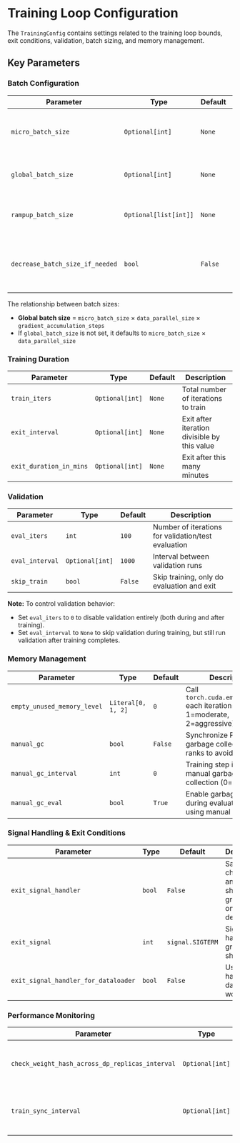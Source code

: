 # Training Loop Configuration

The `TrainingConfig` contains settings related to the training loop bounds, exit conditions, validation, batch sizing, and memory management.

## Key Parameters

### Batch Configuration

| Parameter | Type | Default | Description |
|-----------|------|---------|-------------|
| `micro_batch_size` | `Optional[int]` | `None` | Batch size per model instance (local batch size) |
| `global_batch_size` | `Optional[int]` | `None` | Training batch size across all devices |
| `rampup_batch_size` | `Optional[list[int]]` | `None` | Batch size ramp up: `[start_size, increment, ramp_samples]` |
| `decrease_batch_size_if_needed` | `bool` | `False` | Automatically decrease batch size if needed for fault tolerance |

The relationship between batch sizes:
- **Global batch size** = `micro_batch_size` × `data_parallel_size` × `gradient_accumulation_steps`
- If `global_batch_size` is not set, it defaults to `micro_batch_size` × `data_parallel_size`

### Training Duration

| Parameter | Type | Default | Description |
|-----------|------|---------|-------------|
| `train_iters` | `Optional[int]` | `None` | Total number of iterations to train |
| `exit_interval` | `Optional[int]` | `None` | Exit after iteration divisible by this value |
| `exit_duration_in_mins` | `Optional[int]` | `None` | Exit after this many minutes |

### Validation

| Parameter | Type | Default | Description |
|-----------|------|---------|-------------|
| `eval_iters` | `int` | `100` | Number of iterations for validation/test evaluation |
| `eval_interval` | `Optional[int]` | `1000` | Interval between validation runs |
| `skip_train` | `bool` | `False` | Skip training, only do evaluation and exit |

**Note:** To control validation behavior:
- Set `eval_iters` to `0` to disable validation entirely (both during and after training).
- Set `eval_interval` to `None` to skip validation during training, but still run validation after training completes.

### Memory Management

| Parameter | Type | Default | Description |
|-----------|------|---------|-------------|
| `empty_unused_memory_level` | `Literal[0, 1, 2]` | `0` | Call `torch.cuda.empty_cache()` each iteration (0=off, 1=moderate, 2=aggressive) |
| `manual_gc` | `bool` | `False` | Synchronize Python garbage collection across ranks to avoid stragglers |
| `manual_gc_interval` | `int` | `0` | Training step interval for manual garbage collection (0=disabled) |
| `manual_gc_eval` | `bool` | `True` | Enable garbage collection during evaluation when using manual GC |

### Signal Handling & Exit Conditions

| Parameter | Type | Default | Description |
|-----------|------|---------|-------------|
| `exit_signal_handler` | `bool` | `False` | Save checkpoint and shutdown gracefully on signal detection |
| `exit_signal` | `int` | `signal.SIGTERM` | Signal to handle for graceful shutdown |
| `exit_signal_handler_for_dataloader` | `bool` | `False` | Use signal handler for dataloader workers |

### Performance Monitoring

| Parameter | Type | Default | Description |
|-----------|------|---------|-------------|
| `check_weight_hash_across_dp_replicas_interval` | `Optional[int]` | `None` | Check weight hash consistency across data parallel replicas |
| `train_sync_interval` | `Optional[int]` | `None` | CPU-GPU synchronization interval to prevent CPU running ahead |

